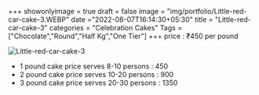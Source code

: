 +++
showonlyimage = true
draft = false
image = "img/portfolio/Little-red-car-cake-3.WEBP"
date ="2022-08-07T16:14:30+05:30"
title = "Little-red-car-cake-3"
categories = "Celebration Cakes"
Tags = ["Chocolate","Round","Half Kg","One Tier"]
+++
price : ₹450 per pound
<!--more-->
![Little-red-car-cake-3](/img/portfolio/Little-red-car-cake-3.WEBP)
* 1 pound cake price serves 8-10 persons : 450
* 2 pound cake price serves 10-20 persons : 900
* 3 pound cake price serves 20-30 persons : 1350
